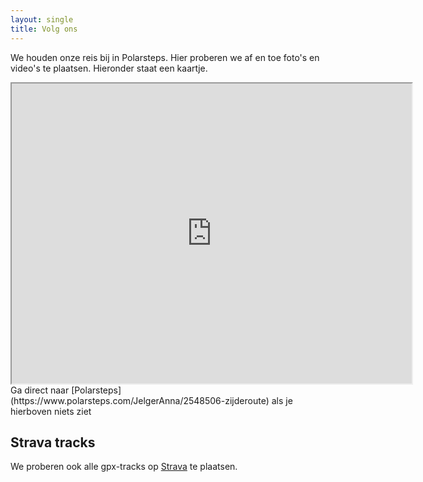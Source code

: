 ```yaml
---
layout: single
title: Volg ons
---
```


We houden onze reis bij in Polarsteps. Hier proberen we af en toe foto's en video's te plaatsen. Hieronder staat een kaartje.
<iframe width="640" height="480" src="https://www.polarsteps.com/JelgerAnna/2548506-zijderoute?embed=true"></iframe>
Ga direct naar [Polarsteps](https://www.polarsteps.com/JelgerAnna/2548506-zijderoute) als je hierboven niets ziet

## Strava tracks
We proberen ook alle gpx-tracks op [Strava](https://www.strava.com/athletes/4127530) te plaatsen. 